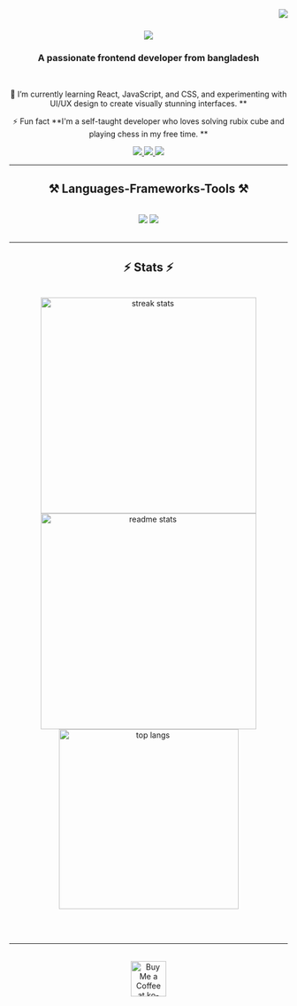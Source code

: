 <img align="right" src="https://visitor-badge.laobi.icu/badge?page_id=Rakibulislam-emon.Rakibulislam-emon" />

<h1 align="center">
    <img src="https://readme-typing-svg.herokuapp.com/?font=Righteous&size=35&center=true&vCenter=true&width=500&height=70&duration=4000&lines=Hi+There!+👋;+I'm+Rakibul+Islam+Emon!;" />
</h1>

<h3 align="center">A passionate frontend developer from bangladesh</h3>

<br/>

<div align="center">
 
 
 🌱  I’m currently learning React, JavaScript, and CSS, and experimenting with UI/UX design to create visually stunning interfaces. **

⚡ Fun fact **I'm a self-taught developer who loves solving rubix cube and playing chess in my free time. **

 </div>

<div align="center"> 
  <a href="mailto:rakibulislamemon60@gmail.com
">
    <img src="https://img.shields.io/badge/Gmail-333333?style=for-the-badge&logo=gmail&logoColor=red" />
  </a>
  <a href="" ">
    <img src="https://img.shields.io/badge/LinkedIn-0077B5?style=for-the-badge&logo=linkedin&logoColor=white" " />
  </a>
  <a href="" ">
     <img src="https://img.shields.io/badge/Portfolio-FF5722?style=for-the-badge&logo=todoist&logoColor=white" target="_blank" /> <!-- sqlite, safari, google-chrome are other good icon options -->
  </a>
</div>

 <hr/>
 
<h2 align="center">⚒️ Languages-Frameworks-Tools ⚒️</h2>
<br/>
<div align="center">
    <img src="https://skillicons.dev/icons?i=react,html,css,vscode,github,figma,tailwind,git" />
    <img src="https://skillicons.dev/icons?i=nodejs,javascript,express,firebase,mongodb,nextjs" /><br>
</div>

<br/>
<hr/>

<h2 align="center">⚡ Stats ⚡</h2>
<br>
<div align=center>
  <img width=390 src="https://github-readme-streak-stats.herokuapp.com/?user=Rakibulislam-emon&count_private=true&theme=react&border_radius=10" alt="streak stats"/>
  <img width=390 src="https://github-readme-stats.vercel.app/api?username=Rakibulislam-emon&count_private=true&show_icons=true&theme=react&border_radius=10" alt="readme stats" />
  <br/>
  <img width=325 align="center" src="https://github-readme-stats.vercel.app/api/top-langs/?username=salesp07&hide=HTML&langs_count=8&layout=compact&theme=react&border_radius=10&exclude_repo=github-readme-stats" alt="top langs" />
</div>

<br/><br/>

<hr/>

<br/>

<div align="center">
<a href='https://ko-fi.com/V7V4RAK9C' target='_blank'><img height='64' style='border:0px;height:64px;' src='https://storage.ko-fi.com/cdn/kofi1.png?v=3' border='0' alt='Buy Me a Coffee at ko-fi.com' /></a>
</div>

<br/>
